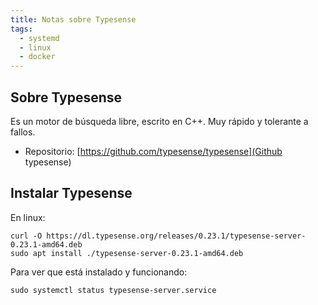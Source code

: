 ```yaml
---
title: Notas sobre Typesense
tags:
  - systemd
  - linux
  - docker
---
```


## Sobre Typesense

Es un motor de búsqueda libre, escrito en C++. Muy rápido y tolerante a fallos.

- Repositorio: [https://github.com/typesense/typesense](Github typesense)

## Instalar Typesense

En linux:

```shell
curl -O https://dl.typesense.org/releases/0.23.1/typesense-server-0.23.1-amd64.deb
sudo apt install ./typesense-server-0.23.1-amd64.deb
```

Para ver que está instalado y funcionando:

```shell
sudo systemctl status typesense-server.service
```

